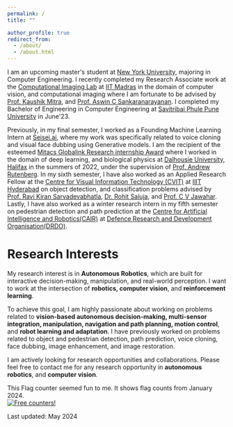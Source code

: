 ```yaml
---
permalink: /
title: ""

author_profile: true
redirect_from: 
  - /about/
  - /about.html
---
```


I am an upcoming master's student at [New York University](https://www.nyu.edu/), majoring in Computer Engineering. I recently completed my Research Associate work at the [Computational Imaging Lab](https://www.ee.iitm.ac.in/comp_photolab/) at [IIT Madras](https://www.iitm.ac.in/) in the domain of computer vision, and computational imaging where I am fortunate to be advised by [Prof. Kaushik Mitra](https://www.ee.iitm.ac.in/kmitra/), and [Prof. Aswin C Sankaranarayanan](https://www.ece.cmu.edu/directory/bios/sankaranarayanan-aswin.html). I completed my Bachelor of Engineering in Computer Engineering at [Savitribai Phule Pune University](http://www.unipune.ac.in/) in June'23.



Previously, in my final semester, I worked as a Founding Machine Learning Intern at [Seisei.ai](https://www.seisei.ai/), where my work was specifically related to voice cloning and visual face dubbing using Generative models. I am the recipient of the esteemed [Mitacs Globalink Research internship Award](https://www.mitacs.ca/en/programs/globalink/globalink-research-internship) where I worked in the domain of deep learning, and biological physics at [Dalhousie University, Halifax](https://www.dal.ca/) in the summers of 2022, under the supervision of [Prof. Andrew Rutenberg](http://fizz.phys.dal.ca/~adr/). In my sixth semester, I have also worked as an Applied Research Fellow at the [Centre for Visual Information Technology (CVIT)](https://cvit.iiit.ac.in/) at [IIIT Hyderabad](https://www.iiit.ac.in/) on object detection, and classification problems advised by [Prof. Ravi Kiran Sarvadevabhatla](https://ravika.github.io/), [Dr. Rohit Saluja](https://rohitsaluja22.github.io/), and [Prof. C V Jawahar](https://faculty.iiit.ac.in/~jawahar/). Lastly, I have also worked as a winter research intern in my fifth semester on pedestrian detection and path prediction at the [Centre for Artificial Intelligence and Robotics(CAIR)](https://www.drdo.gov.in/drdo/labs-and-establishments/centre-artificial-intelligence-robotics-cair) at [Defence Research and Development Organisation(DRDO)](https://www.drdo.gov.in/drdo/). 

# Research Interests

My research interest is in **Autonomous Robotics**, which are built for interactive decision-making, manipulation, and real-world perception. I want to work at the intersection of **robotics, computer vision**, and **reinforcement learning**.

To achieve this goal, I am highly passionate about working on problems related to **vision-based autonomous decision-making, multi-sensor integration, manipulation, navigation and path planning, motion control**, and **robot learning and adaptation**. I have previously worked on problems related to object and pedestrian detection, path prediction, voice cloning, face dubbing, image enhancement, and image restoration.  

I am actively looking for research opportunities and collaborations. Please feel free to contact me for any research opportunity in **autonomous robotics**, and **computer vision**.

This Flag counter seemed fun to me. It shows flag counts from January 2024.    
<a href="https://info.flagcounter.com/FhE2"><img src="https://s01.flagcounter.com/count2/FhE2/bg_FFFFFF/txt_000000/border_CCCCCC/columns_5/maxflags_50/viewers_0/labels_0/pageviews_1/flags_1/percent_0/" alt="Free counters!" border="0"></a>

Last updated: May 2024
